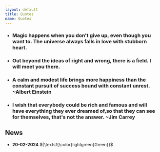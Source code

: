 ```yaml
---
layout: default
title: Quotes
name: Quotes
---
```

- ### Magic happens when you don't give up, even though you want to. The universe always falls in love with stubborn heart.

- ### Out beyond the ideas of right and wrong, there is a field. I will meet you there.
- ### A calm and modest life brings more happiness than the constant pursuit of success bound with constant unrest. ~Albert Einstein
- ### I wish that everybody could be rich and famous and will have everything they ever dreamed of,so that they can see for themselves, that's not the answer. ~Jim Carrey

## News
- **20-02-2024** ${\textsf{\color{lightgreen}Green}}$

